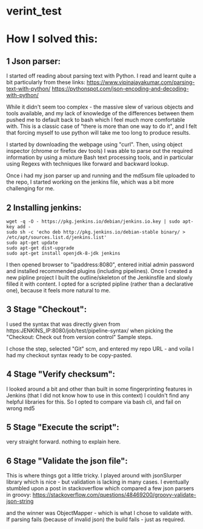 # verint_test

# How I solved this:

## 1 Json parser:

I started off reading about parsing text with Python. 
I read and learnt quite a bit particularly from these links:
https://www.vipinajayakumar.com/parsing-text-with-python/
https://pythonspot.com/json-encoding-and-decoding-with-python/

While it didn't seem too complex - the massive slew of various objects and tools available, and my lack of knowledge of the differences between them pushed me to default back to bash which I feel much more comfortable with. This is a classic case of "there is more than one way to do it", and I felt that forcing myself to use python will take me too long to produce results.

I started by downloading the webpage using "curl".
Then, using object inspector (chrome or firefox dev tools) I was able to parse out the required information by using a mixture Bash text processing tools, and in particular using Regexs with techniques like forward and backward lookup.

Once i had my json parser up and running and the md5sum file uploaded to the repo, I started working on the jenkins file, which was a bit more challenging for me.

## 2 Installing jenkins:

```
wget -q -O - https://pkg.jenkins.io/debian/jenkins.io.key | sudo apt-key add -
sudo sh -c 'echo deb http://pkg.jenkins.io/debian-stable binary/ > /etc/apt/sources.list.d/jenkins.list'
sudo apt-get update
sudo apt-get dist-upgrade
sudo apt-get install openjdk-8-jdk jenkins
```

I then opened browser to "ipaddress:8080", entered initial admin password and installed recommended plugins (including pipelines).
Once I created a new pipline project I built the outline/skeleton of the Jenkinsfile and slowly filled it with content.
I opted for a scripted pipline (rather than a declarative one), because it feels more natural to me.

## 3 Stage "Checkout":

I used the syntax that was directly given from https:JENKINS_IP:8080/job/test/pipeline-syntax/ when picking the "Checkout: Check out from version control" Sample steps.

I chose the step, selected "Git" scm, and entered my repo URL - and voila I had my checkout syntax ready to be copy-pasted.

## 4 Stage "Verify checksum":

I looked around a bit and other than built in some fingerprinting features in Jenkins (that I did not know how to use in this context) I couldn't find any helpful libraries for this. So I opted to compare via bash cli, and fail on wrong md5

## 5 Stage "Execute the script":
very straight forward. nothing to explain here.

## 6 Stage "Validate the json file":

This is where things got a little tricky. I played around with jsonSlurper library which is nice - but validation is lacking in many cases. I eventually stumbled upon a post in stackoverflow which compared a few json parsers in groovy:
https://stackoverflow.com/questions/48469200/groovy-validate-json-string

and the winner was ObjectMapper - which is what I chose to validate with. If parsing fails (because of invalid json) the build fails - just as required.
